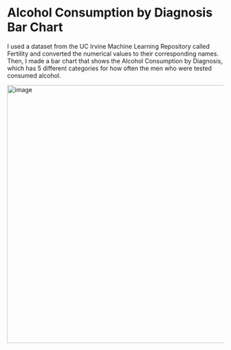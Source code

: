 # Alcohol Consumption by Diagnosis Bar Chart

I used a dataset from the UC Irvine Machine Learning Repository called Fertility and converted the numerical values to their corresponding names. Then, I made a bar chart that shows the Alcohol Consumption by Diagnosis, which has 5 different categories for how often the men who were tested consumed alcohol.

<img width="1000" height="600" alt="image" src="https://github.com/user-attachments/assets/81dd7947-93ab-4e7a-a5cc-366e4de51ef5" />
